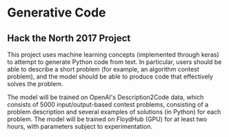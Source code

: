 # Generative Code
## Hack the North 2017 Project

This project uses machine learning concepts (implemented through keras) to attempt to generate Python code from text. In particular, users should be able to describe a short problem (for example, an algorithm contest problem), and the model should be able to produce code that effectively solves the problem.

The model will be trained on OpenAI's Description2Code data, which consists of 5000 input/output-based contest problems, consisting of a problem description and several examples of solutions (in Python) for each problem. The model will be trained on FloydHub (GPU) for at least two hours, with parameters subject to experimentation.
